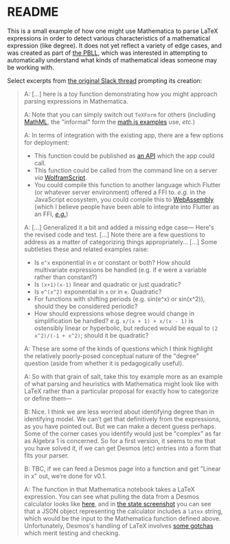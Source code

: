 # README

This is a small example of how one might use Mathematica to parse LaTeX expressions in order to detect various characteristics of a mathematical expression (like degree).  It does not yet reflect a variety of edge cases, and was created as part of [the PBLL](https://www.notion.so/An-introduction-to-the-PBLL-624f34255da844228dc1276221d791c9), which was interested in attempting to automatically understand what kinds of mathematical ideas someone may be working with.

Select excerpts from [the original Slack thread](https://pbllprojectteam.slack.com/archives/C015PKJ66DA/p1602251497112900) prompting its creation:

> A: […] here is a toy function demonstrating how you might approach parsing expressions in Mathematica.
> 
> A: Note that you can simply switch out `TeXForm` for others (including [MathML](https://www.w3.org/Math/), the "informal" form the [math.js examples](https://mathjs.org/docs/expressions/parsing.html) use, _etc._)
> 
> A: In terms of integration with the existing app, there are a few options for deployment:
> 
> * This function could be published as [an API](https://reference.wolfram.com/language/guide/CreatingAnInstantAPI.html) which the app could call.
> * This function could be called from the command line on a server _via_ [WolframScript](https://www.wolfram.com/wolframscript/).
> * You could compile this function to another language which Flutter (or whatever server environment) offered a FFI to.  _e.g._ in the JavaScript ecosystem, you could compile this to [WebAssembly](https://www.wolfram.com/language/12/code-compilation/create-machine-code-for-exotic-architectures.html?product=mathematica) (which I believe people have been able to integrate into Flutter as an FFI, [_e.g._](https://github.com/rodydavis/flutter_ffi_webassembly))
> 
> A: […] Generalized it a bit and added a missing edge case— Here's the revised code and test. […] Note there are a few questions to address as a matter of categorizing things appropriately… […] Some subtleties these and related examples raise:
> 
> * Is `e^x` exponential in `e` or constant or both?  How should multivariate expressions be handled (e.g. if e were a variable rather than constant?)
> * Is `(x+1)(x-1)` linear and quadratic or just quadratic?
> * Is `e^(x^2)` exponential in `x` or in `e`.  Quadratic?
> * For functions with shifting periods (e.g. sin(e^x) or sin(x^2)), should they be considered periodic?
> * How should expressions whose degree would change in simplification be handled?  e.g. `x/(x + 1) + x/(x - 1)` is ostensibly linear or hyperbolic, but reduced would be equal to `(2 x^2)/(-1 + x^2)`; should it be quadratic?
> 
> A: These are some of the kinds of questions which I think highlight the relatively poorly-posed conceptual nature of the "degree" question (aside from whether it is pedagogically useful).
> 
> A: So with that grain of salt, take this toy example more as an example of what parsing and heuristics with Mathematica might look like with LaTeX rather than a particular proposal for exactly how to categorize or define them—
> 
> B: Nice. I think we are less worried about identifying degree than in identifying model. We can’t get that definitively from the expressions, as you have pointed out. But we can make a decent guess perhaps. Some of the corner cases you identify would just be "complex" as far as Algebra 1 is concerned. So for a first version, it seems to me that you have solved it, if we can get Desmos (etc) entries into a form that fits your parser.
> 
> B: TBC, if we can feed a Desmos page into a function and get "Linear in x" out, we’re done for v0.1.
> 
> A: The function in that Mathematica notebook takes a LaTeX expression.  You can see what pulling the data from a Desmos calculator looks like [here](https://github.com/aresnick/get-desmos-mathml), and in [the state screenshot](https://github.com/aresnick/get-desmos-mathml/blob/master/media/calc-state-get.png) you can see that a JSON object representing the calculator includes a `latex` string, which would be the input to the Mathematica function defined above.  Unfortunately, Desmos's handling of LaTeX involves [some gotchas](http://chrislusto.com/desmos/working-with-expressions/#sect-latex-gotchas) which merit testing and checking.